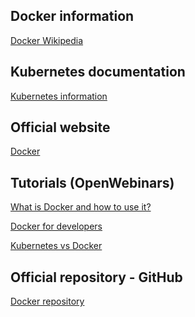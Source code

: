 ## Docker information
<a href="https://en.wikipedia.org/wiki/Docker_(software)">Docker Wikipedia</a>

## Kubernetes documentation
<a href="https://kubernetes.io/docs/concepts/overview/what-is-kubernetes/">Kubernetes information</a>

## Official website
<a href="https://www.docker.com/">Docker</a>

## Tutorials (OpenWebinars)
<a href="https://www.youtube.com/watch?v=i6Wm8p87Z84">What is Docker and how to use it?</a>

<a href="https://www.youtube.com/watch?v=VhWIuQRDabE">Docker for developers</a>

<a href="https://www.youtube.com/watch?v=U57Ha-uRD_M">Kubernetes vs Docker</a>

## Official repository - GitHub
<a href="https://github.com/docker/docker.github.io">Docker repository</a>

